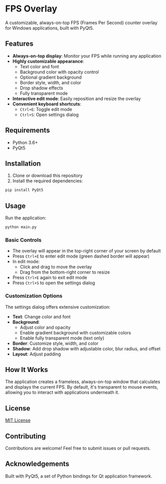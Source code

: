 # FPS Overlay

A customizable, always-on-top FPS (Frames Per Second) counter overlay for Windows applications, built with PyQt5.



## Features

- **Always-on-top display**: Monitor your FPS while running any application
- **Highly customizable appearance**:
  - Text color and font
  - Background color with opacity control
  - Optional gradient background
  - Border style, width, and color
  - Drop shadow effects
  - Fully transparent mode
- **Interactive edit mode**: Easily reposition and resize the overlay
- **Convenient keyboard shortcuts**:
  - `Ctrl+E`: Toggle edit mode
  - `Ctrl+S`: Open settings dialog

## Requirements

- Python 3.6+
- PyQt5

## Installation

1. Clone or download this repository
2. Install the required dependencies:

```bash
pip install PyQt5
```

## Usage

Run the application:

```bash
python main.py
```

### Basic Controls

- The overlay will appear in the top-right corner of your screen by default
- Press `Ctrl+E` to enter edit mode (green dashed border will appear)
- In edit mode:
  - Click and drag to move the overlay
  - Drag from the bottom-right corner to resize
- Press `Ctrl+E` again to exit edit mode
- Press `Ctrl+S` to open the settings dialog

### Customization Options

The settings dialog offers extensive customization:

- **Text**: Change color and font
- **Background**: 
  - Adjust color and opacity
  - Enable gradient background with customizable colors
  - Enable fully transparent mode (text only)
- **Border**: Customize style, width, and color
- **Shadow**: Add drop shadow with adjustable color, blur radius, and offset
- **Layout**: Adjust padding

## How It Works

The application creates a frameless, always-on-top window that calculates and displays the current FPS. By default, it's transparent to mouse events, allowing you to interact with applications underneath it.

## License

[MIT License](LICENSE)

## Contributing

Contributions are welcome! Feel free to submit issues or pull requests.

## Acknowledgements

Built with PyQt5, a set of Python bindings for Qt application framework. 